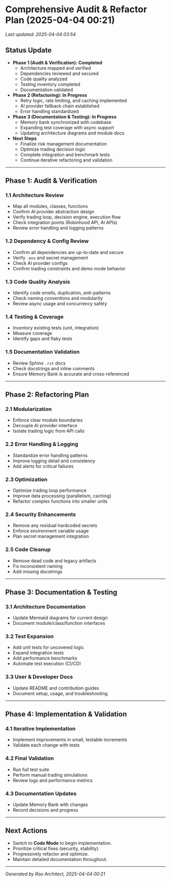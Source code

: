 # Comprehensive Audit & Refactor Plan (2025-04-04 00:21)

_Last updated: 2025-04-04 03:54_

## Status Update
- **Phase 1 (Audit & Verification): Completed**
  - Architecture mapped and verified
  - Dependencies reviewed and secured
  - Code quality analyzed
  - Testing inventory completed
  - Documentation validated
- **Phase 2 (Refactoring): In Progress**
  - Retry logic, rate limiting, and caching implemented
  - AI provider fallback chain established
  - Error handling standardized
- **Phase 3 (Documentation & Testing): In Progress**
  - Memory bank synchronized with codebase
  - Expanding test coverage with async support
  - Updating architecture diagrams and module docs
- **Next Steps**
  - Finalize risk management documentation
  - Optimize trading decision logic
  - Complete integration and benchmark tests
  - Continue iterative refactoring and validation

---

## Phase 1: Audit & Verification

### 1.1 Architecture Review
- Map all modules, classes, functions
- Confirm AI provider abstraction design
- Verify trading loop, decision engine, execution flow
- Check integration points (Robinhood API, AI APIs)
- Review error handling and logging patterns

### 1.2 Dependency & Config Review
- Confirm all dependencies are up-to-date and secure
- Verify `.env` and secret management
- Check AI provider configs
- Confirm trading constraints and demo mode behavior

### 1.3 Code Quality Analysis
- Identify code smells, duplication, anti-patterns
- Check naming conventions and modularity
- Review async usage and concurrency safety

### 1.4 Testing & Coverage
- Inventory existing tests (unit, integration)
- Measure coverage
- Identify gaps and flaky tests

### 1.5 Documentation Validation
- Review Sphinx `.rst` docs
- Check docstrings and inline comments
- Ensure Memory Bank is accurate and cross-referenced

---

## Phase 2: Refactoring Plan

### 2.1 Modularization
- Enforce clear module boundaries
- Decouple AI provider interface
- Isolate trading logic from API calls

### 2.2 Error Handling & Logging
- Standardize error handling patterns
- Improve logging detail and consistency
- Add alerts for critical failures

### 2.3 Optimization
- Optimize trading loop performance
- Improve data processing (parallelism, caching)
- Refactor complex functions into smaller units

### 2.4 Security Enhancements
- Remove any residual hardcoded secrets
- Enforce environment variable usage
- Plan secret management integration

### 2.5 Code Cleanup
- Remove dead code and legacy artifacts
- Fix inconsistent naming
- Add missing docstrings

---

## Phase 3: Documentation & Testing

### 3.1 Architecture Documentation
- Update Mermaid diagrams for current design
- Document module/class/function interfaces

### 3.2 Test Expansion
- Add unit tests for uncovered logic
- Expand integration tests
- Add performance benchmarks
- Automate test execution (CI/CD)

### 3.3 User & Developer Docs
- Update README and contribution guides
- Document setup, usage, and troubleshooting

---

## Phase 4: Implementation & Validation

### 4.1 Iterative Implementation
- Implement improvements in small, testable increments
- Validate each change with tests

### 4.2 Final Validation
- Run full test suite
- Perform manual trading simulations
- Review logs and performance metrics

### 4.3 Documentation Updates
- Update Memory Bank with changes
- Record decisions and progress

---

## Next Actions
- Switch to **Code Mode** to begin implementation.
- Prioritize critical fixes (security, stability).
- Progressively refactor and optimize.
- Maintain detailed documentation throughout.

---

*Generated by Roo Architect, 2025-04-04 00:21*
